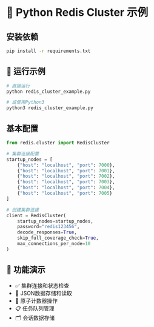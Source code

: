 # 🐍 Python Redis Cluster 示例

## 安装依赖

```bash
pip install -r requirements.txt
```

## 🚀 运行示例

```bash
# 直接运行
python redis_cluster_example.py

# 或使用Python3
python3 redis_cluster_example.py
```

## 基本配置

```python
from redis.cluster import RedisCluster

# 集群连接配置
startup_nodes = [
    {"host": "localhost", "port": 7000},
    {"host": "localhost", "port": 7001},
    {"host": "localhost", "port": 7002},
    {"host": "localhost", "port": 7003},
    {"host": "localhost", "port": 7004},
    {"host": "localhost", "port": 7005}
]

# 创建集群连接
client = RedisCluster(
    startup_nodes=startup_nodes,
    password="redis123456",
    decode_responses=True,
    skip_full_coverage_check=True,
    max_connections_per_node=10
)
```

## 📝 功能演示

- ✅ 集群连接和状态检查
- 📝 JSON数据存储和读取
- 🔢 原子计数器操作
- 📋 任务队列管理
- 🗂️ 会话数据存储